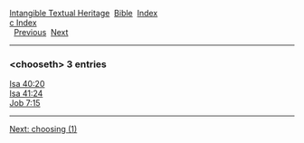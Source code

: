 [Intangible Textual Heritage](../../index)  [Bible](../index) 
[Index](index)   
[c Index](_c_)  
  [Previous](c02162)  [Next](c02164) 

------------------------------------------------------------------------

### &lt;chooseth&gt; 3 entries

[Isa 40:20](../kjv/isa040.htm#020)  
[Isa 41:24](../kjv/isa041.htm#024)  
[Job 7:15](../kjv/job007.htm#015)  

------------------------------------------------------------------------

[Next: choosing (1)](c02164)
